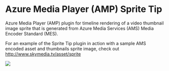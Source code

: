 # Azure Media Player (AMP) Sprite Tip

Azure Media Player (AMP) plugin for timeline rendering of a video thumbnail image sprite that is generated from Azure Media Services (AMS) Media Encoder Standard (MES).

For an example of the Sprite Tip plugin in action with a sample AMS encoded asset and thumbnails sprite image, check out http://www.skymedia.tv/asset/sprite

![](http://skymedia.azureedge.net/docs/00.1-AMPSpriteTip.png)
